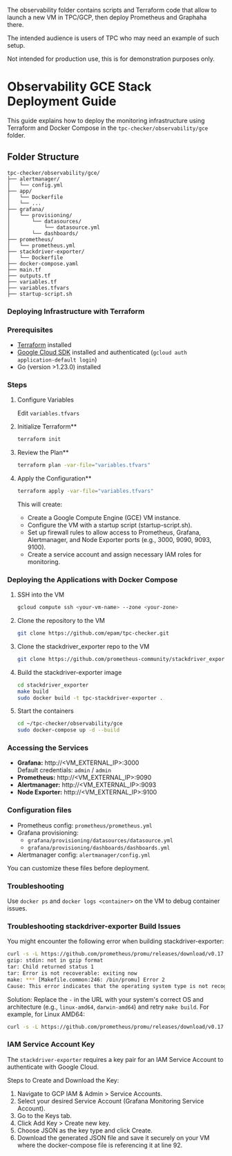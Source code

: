 The observability folder contains scripts and Terraform code that allow to launch a new VM in TPC/GCP, then deploy Prometheus and Graphaha there.

The intended audience is users of TPC who may need an example of such setup.

Not intended for production use, this is for demonstration purposes only.

# Observability GCE Stack Deployment Guide

This guide explains how to deploy the monitoring infrastructure using Terraform and Docker Compose in the `tpc-checker/observability/gce` folder.

## Folder Structure

```
tpc-checker/observability/gce/
├── alertmanager/
│   └── config.yml
├── app/
│   └── Dockerfile
│   └── ...
├── grafana/
│   └── provisioning/
│       └── datasources/
│           └── datasource.yml
│       └── dashboards/
├── prometheus/
│   └── prometheus.yml
├── stackdriver-exporter/
│   └── Dockerfile
├── docker-compose.yaml
├── main.tf
├── outputs.tf
├── variables.tf
├── variables.tfvars
├── startup-script.sh
```

### Deploying Infrastructure with Terraform

### Prerequisites

- [Terraform](https://www.terraform.io/downloads.html) installed
- [Google Cloud SDK](https://cloud.google.com/sdk/docs/install) installed and authenticated (`gcloud auth application-default login`)
- Go (version >1.23.0) installed

### Steps

1. Configure Variables

   Edit `variables.tfvars` 

2. Initialize Terraform**

   ```sh
   terraform init
   ```

3. Review the Plan**

   ```sh
   terraform plan -var-file="variables.tfvars"
   ```

4. Apply the Configuration**
   ```sh
   terraform apply -var-file="variables.tfvars"
   ```

   This will create:
   - Create a Google Compute Engine (GCE) VM instance.
   - Configure the VM with a startup script (startup-script.sh).
   - Set up firewall rules to allow access to Prometheus, Grafana, Alertmanager, and Node Exporter ports (e.g., 3000, 9090, 9093, 9100).
   - Create a service account and assign necessary IAM roles for monitoring.


### Deploying the Applications with Docker Compose

1. SSH into the VM

   ```sh
   gcloud compute ssh <your-vm-name> --zone <your-zone>
   ```

2. Clone the repository to the VM

   ```sh
   git clone https://github.com/epam/tpc-checker.git
   ```

3. Clone the stackdriver_exporter repo to the VM

   ```sh
   git clone https://github.com/prometheus-community/stackdriver_exporter.git
   ```

4. Build the stackdriver-exporter image

   ```sh
   cd stackdriver_exporter
   make build
   sudo docker build -t tpc-stackdriver-exporter .
   ```

6. Start the containers

   ```sh
   cd ~/tpc-checker/observability/gce
   sudo docker-compose up -d --build
   ```

### Accessing the Services

- **Grafana:** http://<VM_EXTERNAL_IP>:3000  
  Default credentials: `admin` / `admin`
- **Prometheus:** http://<VM_EXTERNAL_IP>:9090
- **Alertmanager:** http://<VM_EXTERNAL_IP>:9093
- **Node Exporter:** http://<VM_EXTERNAL_IP>:9100


### Configuration files

- Prometheus config: `prometheus/prometheus.yml`
- Grafana provisioning: 
    - `grafana/provisioning/datasources/datasource.yml`
    - `grafana/provisioning/dashboards/dashboards.yml`
- Alertmanager config: `alertmanager/config.yml`

You can customize these files before deployment.


### Troubleshooting 

Use `docker ps` and `docker logs <container>` on the VM to debug container issues.

### Troubleshooting stackdriver-exporter Build Issues
You might encounter the following error when building stackdriver-exporter:

```sh
curl -s -L https://github.com/prometheus/promu/releases/download/v0.17.0/promu-0.17.0.-.tar.gz | tar -xvzf - -C /tmp/tmp.2JdQWjeCZP
gzip: stdin: not in gzip format
tar: Child returned status 1
tar: Error is not recoverable: exiting now
make: *** [Makefile.common:246: /bin/promu] Error 2
Cause: This error indicates that the operating system type is not recognized in the promu download URL. The dash (-) in the filename needs to be replaced with your actual OS and architecture.
```
Solution: Replace the `-` in the URL with your system's correct OS and architecture (e.g., `linux-amd64`, `darwin-amd64`) and retry `make build`. 
For example, for Linux AMD64:

```sh
curl -s -L https://github.com/prometheus/promu/releases/download/v0.17.0/promu-0.17.0.linux-amd64.tar.gz | tar -xvzf - -C /tmp/tmp.2JdQWjeCZP
```

### IAM Service Account Key
The `stackdriver-exporter` requires a key pair for an IAM Service Account to authenticate with Google Cloud.

Steps to Create and Download the Key:
1. Navigate to GCP IAM & Admin > Service Accounts.
2. Select your desired Service Account (Grafana Monitoring Service Account).
3. Go to the Keys tab.
4. Click Add Key > Create new key.
5. Choose JSON as the key type and click Create.
6. Download the generated JSON file and save it securely on your VM where the docker-compose file is referencing it at line 92.


